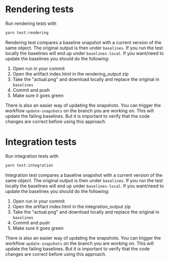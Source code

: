 # Rendering tests

Run rendering tests with

```sh
yarn test:rendering
```

Rendering test compares a baseline snapshot with a current version of the same object. The original output is then under `baselines`. If you run the test locally the baselines will end up under `baselines-local`. If you want/need to update the baselines you should do the following:

1. Open run in your commit
2. Open the artifact index.html in the rendering_output zip
3. Take the "actual.png" and download locally and replace the original in `baselines`
4. Commit and push
5. Make sure it goes green

There is also an easier way of updating the snapshots. You can trigger the workflow `update-snapshots` on the branch you are working on. This will update the failing baselines. But it is important to verify that the code changes are correct before using this approach.

# Integration tests

Run integration tests with

```sh
yarn test:integration
```

Integration test compares a baseline snapshot with a current version of the same object. The original output is then under `baselines`. If you run the test locally the baselines will end up under `baselines-local`. If you want/need to update the baselines you should do the following:

1. Open run in your commit
2. Open the artifact index.html in the integration_output zip
3. Take the "actual.png" and download locally and replace the original in `baselines`
4. Commit and push
5. Make sure it goes green

There is also an easier way of updating the snapshots. You can trigger the workflow `update-snapshots` on the branch you are working on. This will update the failing baselines. But it is important to verify that the code changes are correct before using this approach.
